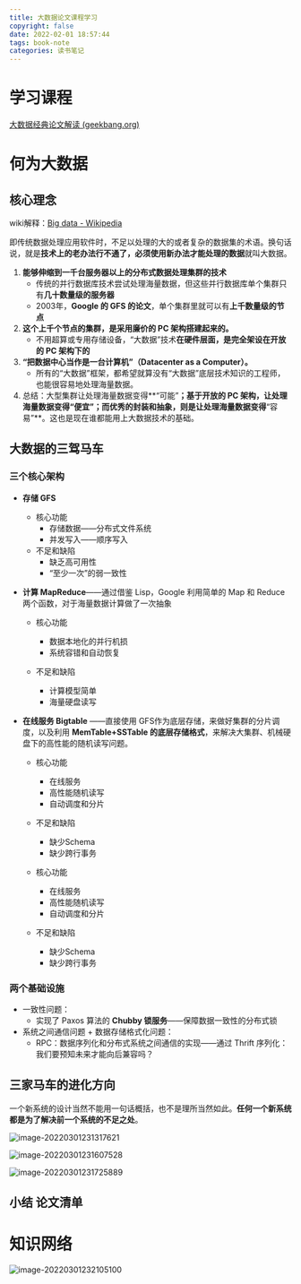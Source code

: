 ```yaml
---
title: 大数据论文课程学习
copyright: false
date: 2022-02-01 18:57:44
tags: book-note
categories: 读书笔记
---
```


<!-- toc -->

# 学习课程 

[大数据经典论文解读 (geekbang.org)](https://time.geekbang.org/column/intro/100091101)

# 何为大数据

## 核心理念

wiki解释：[Big data - Wikipedia](https://en.wikipedia.org/wiki/Big_data)

即传统数据处理应用软件时，不足以处理的大的或者复杂的数据集的术语。换句话说，就是**技术上的老办法行不通了，必须使用新办法才能处理的数据**就叫大数据。

1. **能够伸缩到一千台服务器以上的分布式数据处理集群的技术**
   - 传统的并行数据库技术尝试处理海量数据，但这些并行数据库单个集群只有**几十数量级的服务器**
   - 2003年，**Google 的 GFS 的论文**，单个集群里就可以有**上千数量级的节点**
2. **这个上千个节点的集群，是采用廉价的 PC 架构搭建起来的。**
   - 不用超算或专用存储设备，“大数据”技术**在硬件层面，是完全架设在开放的 PC 架构下的**
3. **“把数据中心当作是一台计算机”（Datacenter as a Computer）。**
   - 所有的“大数据”框架，都希望就算没有“大数据”底层技术知识的工程师，也能很容易地处理海量数据。
4. 总结：大型集群让处理海量数据变得**“可能”**；基于开放的 PC 架构，让处理海量数据变得“便宜”；而优秀的封装和抽象，则是让处理海量数据变得**“容易”**。这也是现在谁都能用上大数据技术的基础。



## 大数据的三驾马车

### 三个核心架构

- **存储 GFS**

  - 核心功能
    - 存储数据——分布式文件系统
    - 并发写入——顺序写入
  - 不足和缺陷
    - 缺乏高可用性
    - “至少一次”的弱一致性

- **计算 MapReduce**——通过借鉴 Lisp，Google 利用简单的 Map 和 Reduce 两个函数，对于海量数据计算做了一次抽象

  - 核心功能
    - 数据本地化的并行机损
    - 系统容错和自动恢复

  - 不足和缺陷
    - 计算模型简单
    - 海量硬盘读写

- **在线服务 Bigtable** ——直接使用 GFS作为底层存储，来做好集群的分片调度，以及利用 **MemTable+SSTable 的底层存储格式**，来解决大集群、机械硬盘下的高性能的随机读写问题。

  - 核心功能
    - 在线服务
    - 高性能随机读写
    - 自动调度和分片
  - 不足和缺陷
    - 缺少Schema
    - 缺少跨行事务

  

  - 核心功能
    - 在线服务
    - 高性能随机读写
    - 自动调度和分片
  - 不足和缺陷
    - 缺少Schema
    - 缺少跨行事务

### 两个基础设施

- 一致性问题：
  - 实现了 Paxos 算法的 **Chubby 锁服务**——保障数据一致性的分布式锁
- 系统之间通信问题 + 数据存储格式化问题：
  - RPC：数据序列化和分布式系统之间通信的实现——通过 Thrift 序列化：我们要预知未来才能向后兼容吗？

## 三家马车的进化方向

一个新系统的设计当然不能用一句话概括，也不是理所当然如此。**任何一个新系统都是为了解决前一个系统的不足之处**。

![image-20220301231317621](C:\Users\m1885\AppData\Roaming\Typora\typora-user-images\image-20220301231317621.png)

![image-20220301231607528](C:\Users\m1885\AppData\Roaming\Typora\typora-user-images\image-20220301231607528.png)

![image-20220301231725889](C:\Users\m1885\AppData\Roaming\Typora\typora-user-images\image-20220301231725889.png)

## 小结 论文清单



# 知识网络

![image-20220301232105100](C:\Users\m1885\AppData\Roaming\Typora\typora-user-images\image-20220301232105100.png)

